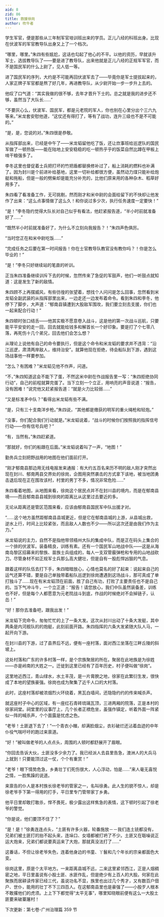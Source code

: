 ```yaml
---
aid: 8
zid: 86
title: 救援徐岗
author: 吹牛者
---
```


学生军官，便是那些从三年制军官培训班出来的学员。正儿八经的科班出身。比现在伏波军的军官教导队出身又上了一个档次。

“哪里，哪里。”朱四有些尴尬，这话也勾起了他心的不平。以他的资历，早就该升军士，选拔教导队了――要是进了教导队，出来他就是正儿八经的正规军军官，而不是国民军的什么上尉了，见人低一等。

进了国民军的序列，大约是不可能再回伏波军去了――毕竟你是军士提拔起来的，人家正牌子军官都是熬了好几年，再进教导队，从少尉开始一步一步升上去的。

他叹了口气道：“其实我做的很不够，去年才晋升下士的。总之就是我的进步还不够，虽然当了大队长……”

“不要灰心么，伏波军、国民军，都是元老院的军人，你也别在心里分出个三六九等来。”米龙套安慰他道，“这仗还有得打了，等有了战功，连升三级也不是不可能的。”

“是，是，您说的对。”朱四很是恭敬。

从指挥部出来，已经是中午了――米龙韬留他吃了饭，还让炊事班给巡逻队的国民军做了一顿热饭――能在陆地上安安稳稳的吃一顿热乎乎的饭菜自然比蹲在甲板上啃干粮强多了。

李冬这里也督促着士兵把打坏的竹把盾都替换修补过了，船上消耗的燃料也补满了。因为封川是个前进补给基地，这里一切补给都很方便，虽然动力煤只能补给炮艇和拖船，但是一般的劈柴却是能充分补充的，比他们原来用的各种杂木、稻草好用多了。

朱四看了看准备工作，无可挑剔，然而刚才和米中尉的会面给留下的不快却让他发作了出来：“这么点事情做了这么久！和你说过多少次，执行任务速度一定要快！”

“是！”李冬隐约觉得大队长对自己似乎有看法，他赶紧报告道，“半小时前就准备好了……”

“既然半小时前就准备好了，为什么不立刻向我报告？！”朱四声色俱厉。

“当时您正在和米中尉吃饭……”

“完成任务之后要在第一时间报告！你在士官教导队教官没有教你吗？！你是怎么毕业的！”

“是！”李冬只好继续站的笔直的听训。

正当朱四准备继续训斥下去的时候，忽然传来了急促的军鼓声，他们一听鼓点就知道：这是发生了新的敌情。

朱四顾不上再摆威风，有些彷徨的张望着，想找个人问问是怎么回事，忽然看到米龙韬全副武装的从指挥部里出来，一边走还一边发布着命令。看到朱四和李冬，他停下了脚步，大声道：“郁南县镇遭到大股敌军围攻，我们要立刻去支援，你们也一起来配合行动！”

朱四顿时张口结舌――他其实极不愿意卷入战斗，这是他的第一次战斗巡航，只要能平平安安的走一回，回去就能给钱多和解首长一个好印象。要是打了个七零八落，再死伤十几个弟兄，回去他们会怎么想？

从理论上说他有自己的命令要执行，但是这个命令和米龙韬的要求并不违背：“沿江巡逻，肃清两岸敌人，维持治安”。就算他现在拒绝，待会船队到下游，遇到这场战事他一样要参加。

“怎么？有困难？”米龙韬见他不作声，问道。

“不，”朱四知道这会不能下了蛋，不然这米中尉在作战报告里一写：“朱四拒绝协同行动”，自己的前程就算完蛋了。当下立刻一个立正，用响亮的声音说道：“报告，没有困难！”说完他又赶紧报告道：“就是火力比较弱……”

“又是标准矛中队？”看得出米龙韬有些不满。

“是，只有三十支南洋步枪。”朱四说，“其他都是缴获的明军的重火绳枪和轻炮。”

“没事，你们配合我们行动就是。”米龙韬说着，“战斗的时候你们按照我的指挥信号行动――你有信号兵吧？”

“有，当然有。”朱四赶紧道。

“那就好，你们的船跟在后面。”米龙韬说着叫了一声，“地图！”

勤务兵立刻把野战用的地图在他们面前打开。

“刚才郁南县那边用无线电报发来通报：有大约五百名来历不明的敌人刚才突然出现在封川、郁南两县交界处的徐岗，企图用突然袭击的方式拿下该地，被当地团勇击退后现在正在围攻该村，村里的男丁不多，情况非常危险……”

朱四看着地图，从地图来看，徐岗这个居民点并不在封川县的境内，而是在郁南县境――而且郁南县县城到徐岗的距离比从这里过去要近的多。

无论从距离还是管区范围来看，应该由郁南县国民军中队出援才对。

“……这个地方虽然距郁南县县城更近，但是它在郁南县城的上游，从县城出救，逆水上行，时间上比较紧张，而且敌人人数也不少――所以这次还是由我们作为主力。”

米龙韬说的主力，自然不是指他带领梧州大队的集成中队，而是正在码头上集合的一个排的伏波军。装备精良，训练有素。还有一个国民军山地战中队――这是从海南岛黎区招募来的黎族、苗族士兵组成的，每人一支双管霰弹枪和专用的山地战砍刀。尽管身材不如正规军士兵那么高大健壮，但是自有一股彪悍凶狠的气息。

跟着这样的队伍去打下手，朱四暗暗放心，心情也莫名的好了起来：说起来自己的运气还算不错，要是自己单独带着船队巡逻到徐岗遭遇到这场战斗，那可真成了单打独斗了……现在有米龙韬顶在前面，胜了自己有功，打败了主要责任也不是自己的。当下气冲斗牛，一个立正道：“报告！请您放心，我们中队虽然装备差，训练也不好，但是每个人都愿意为元老院战斗到底，作战的时候绝对不会掉链子，认怂！”

“好！那你去准备吧，跟我出发！”

米龙韬下完命令，匆匆忙忙的上了一条大发。这次从封川出动了十条大发艇，其中两条是内河舰队的的炮艇，此刻前面开路。朱四指挥的六条大发紧随大队人马，一起开向下游。

在封川县的下游，过了县界后不远，便有一座村落，面对西江坐落在江畔丘陵的斜坡上。

这处村落和广东的许多村落一样，是个宗族聚居的所在。聚居在此地族是为徐姓――亦是岭南的大姓之一。迁徙到这里已经有了百年历史，村子便叫做“徐岗”。

这里地近西江，青山绿水，水土丰茂，是一片膏腴之地，徐家在此繁衍生发，很快成了本地的望族豪强。徐岗也成为聚集了近千人口的大村落。

此时，这座村落却被浓烟烈火环绕着，黑瓦白墙间，还隐隐约约的传来喊杀声。

就这座村子中心的区域，有一座红石青砖琉璃瓦顶，三进两厢的院落，正是本村的徐家祠堂。祠堂里的议事厅上，几个长者正襟危坐，虽强作镇定，听着外面一阵紧似一阵的喊杀声，个个面露是忧虑之色。

“老爷！土匪退下去了！”一个青衣小帽，却满脸烟尘，衣衫破烂还沾着血迹的中年仆役气喘吁吁的跑过来禀道。

“好！”被叫做老爷的人点点头，周围的人顿时都舒展开了眉眼。

“你回去告诉大伙，土匪没多少余力了。我已经派人去县里告急，澳洲人的大兵马上就到！只要能顶过这一仗，个个有重赏！”

“老爷！眼下情势危急，乡勇壮丁们死伤很大，人心浮动，怕是……”来人毫无喜悦之情，一脸焦躁的说道。

来禀告的仆人是本村族长徐老爷的管家之一，名叫徐勇。此人生的貌不惊人，却是徐老爷手下第一得用的打手，平日里专门管带家丁乡勇。

他平日里却敢打敢杀，悍不畏死，极少露出这样焦急的表情，这下顿时引起了徐老爷的警觉。

“你是说，他们要顶不住了？”

“是！是！”徐勇连连点头，“土匪有许多火器，轮番施放－－我们连土铳都没有，兄弟们被土匪打的抬不起头来，连垛口、女墙都被打坍了不少。土匪又在聒噪说正运大炮来，兄弟们都说要真运来了大炮，那就真没法打了……”

这番话，不但让徐老爷失色，连着他身边的书童、丫鬟和几个年长的宗亲都面色大变。

徐岗这里，原是个太平地方。一来距离县城不远，二来这里紧邻西江，正是人烟稠密之地，平日里虽说有小股土匪、水匪作乱，但是绝少有上百人的大股。何家在此聚族而居耕读传家已经三代，虽说功名不显，族里也出过几个秀才，又有数百户佃户、世仆，能用的壮丁不下三四百人。在这郁南县里也是豪强了――小股歹人根本不敢撂他们的虎须。上上下下都觉得“太平无事”，哪里知晓眼前便有这么一大股土匪要来破寨屠村！

下次更新：第七卷-广州治理篇 359 节
